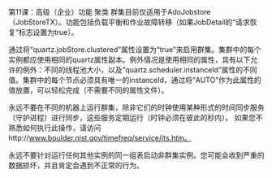第11课：高级（企业）功能
聚类
群集目前仅适用于AdoJobstore（JobStoreTX）。功能包括负载平衡和作业故障转移（如果JobDetail的“请求恢复”标志设置为true）。

通过将“quartz.jobStore.clustered”属性设置为“true”来启用群集。集群中的每个实例都应使用相同的quartz属性副本。例外情况是使用相同的属性，具有以下允许的例外：不同的线程池大小，以及“quartz.scheduler.instanceId”属性的不同值。集群中的每个节点必须具有唯一的instanceId，通过将“AUTO”作为此属性的值放置，可以轻松完成（不需要不同的属性文件）。

永远不要在不同的机器上运行群集，除非它们的时钟使用某种形式的时间同步服务（守护进程）进行同步，这些服务定期运行（时钟必须在彼此的秒内）。 如果您不熟悉如何执行此操作，请访问http://www.boulder.nist.gov/timefreq/service/its.htm。

永远不要针对运行任何其他实例的同一组表启动非群集实例。您可能会收到严重的数据损坏，并且肯定会遇到不正常的行为。